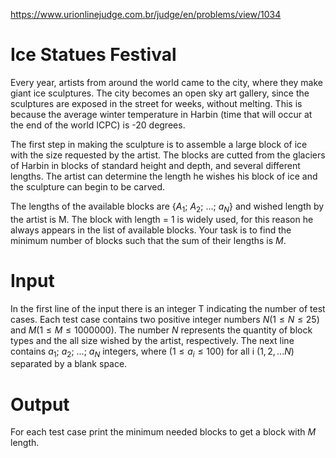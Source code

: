 https://www.urionlinejudge.com.br/judge/en/problems/view/1034

# Ice Statues Festival

Every year, artists from around the world came to the city, where they make
giant ice sculptures. The city becomes an open sky art gallery, since the
sculptures are exposed in the street for weeks, without melting. This is
because the average winter temperature in Harbin (time that will occur at the
end of the world ICPC) is -20 degrees.

The first step in making the sculpture is to assemble a large block of ice with
the size requested by the artist. The blocks are cutted from the glaciers of
Harbin in blocks of standard height and depth, and several different lengths.
The artist can determine the length he wishes his block of ice and the
sculpture can begin to be carved.

The lengths of the available blocks are {$A_1$; $A_2$; ...; $a_N$} and
wished length by the artist is M. The block with length = 1 is widely used,
for this reason he always appears in the list of available blocks. Your
task is to find the minimum number of blocks such that the sum of their
lengths is $M$.

# Input

In the first line of the input there is an integer T indicating the number of
test cases. Each test case contains two positive integer numbers
$N (1 \leq N \leq 25)$ and $M (1 \leq M \leq 1000000)$. The number $N$
represents the quantity of block types and the all size wished by the
artist, respectively. The next line contains $a_1$; $a_2$; ...; $a_N$ integers,
where $(1 \leq a_i \leq 100)$ for all i $(1,2,...N)$ separated by a blank space.

# Output

For each test case print the minimum needed blocks to get a block with $M$
length.
